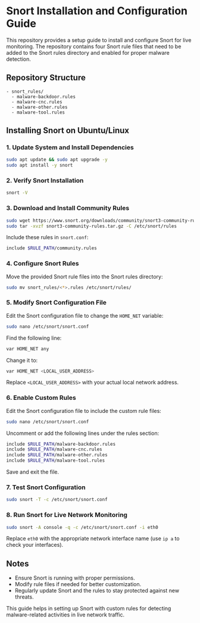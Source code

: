 # Snort Installation and Configuration Guide

This repository provides a setup guide to install and configure Snort for live monitoring. The repository contains four Snort rule files that need to be added to the Snort rules directory and enabled for proper malware detection.

## Repository Structure

```
- snort_rules/
  - malware-backdoor.rules
  - malware-cnc.rules
  - malware-other.rules
  - malware-tool.rules
```

## Installing Snort on Ubuntu/Linux

### 1. Update System and Install Dependencies

```sh
sudo apt update && sudo apt upgrade -y
sudo apt install -y snort
```

### 2. Verify Snort Installation

```sh
snort -V
```

### 3. Download and Install Community Rules

```sh
sudo wget https://www.snort.org/downloads/community/snort3-community-rules.tar.gz
sudo tar -xvzf snort3-community-rules.tar.gz -C /etc/snort/rules
```

Include these rules in `snort.conf`:

```sh
include $RULE_PATH/community.rules
```

### 4. Configure Snort Rules

Move the provided Snort rule files into the Snort rules directory:

```sh
sudo mv snort_rules/<*>.rules /etc/snort/rules/
```

### 5. Modify Snort Configuration File

Edit the Snort configuration file to change the `HOME_NET` variable:

```sh
sudo nano /etc/snort/snort.conf
```

Find the following line:

```sh
var HOME_NET any
```

Change it to:

```sh
var HOME_NET <LOCAL_USER_ADDRESS>
```

Replace `<LOCAL_USER_ADDRESS>` with your actual local network address.

### 6. Enable Custom Rules

Edit the Snort configuration file to include the custom rule files:

```sh
sudo nano /etc/snort/snort.conf
```

Uncomment or add the following lines under the rules section:

```sh
include $RULE_PATH/malware-backdoor.rules
include $RULE_PATH/malware-cnc.rules
include $RULE_PATH/malware-other.rules
include $RULE_PATH/malware-tool.rules
```

Save and exit the file.

### 7. Test Snort Configuration

```sh
sudo snort -T -c /etc/snort/snort.conf
```

### 8. Run Snort for Live Network Monitoring

```sh
sudo snort -A console -q -c /etc/snort/snort.conf -i eth0
```

Replace `eth0` with the appropriate network interface name (use `ip a` to check your interfaces).

## Notes

- Ensure Snort is running with proper permissions.
- Modify rule files if needed for better customization.
- Regularly update Snort and the rules to stay protected against new threats.

This guide helps in setting up Snort with custom rules for detecting malware-related activities in live network traffic.

